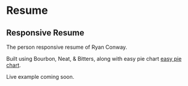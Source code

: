 Resume
======

Responsive Resume
-----------------
The person responsive resume of Ryan Conway. 

Built using Bourbon, Neat, & Bitters, along with easy pie chart [easy pie chart](http://rendro.github.io/easy-pie-chart/).

Live example coming soon.
